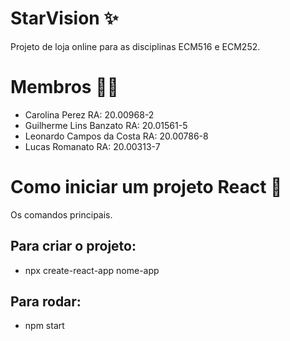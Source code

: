 # StarVision ✨
Projeto de loja online para as disciplinas ECM516 e ECM252.
# Membros 👨‍💻 
- Carolina Perez	          RA: 20.00968-2
- Guilherme Lins Banzato    RA: 20.01561-5
- Leonardo Campos da Costa  RA: 20.00786-8
- Lucas Romanato            RA: 20.00313-7

# Como iniciar um projeto React 💽
Os comandos principais.
## Para criar o projeto:
- npx create-react-app nome-app
## Para rodar:
- npm start

